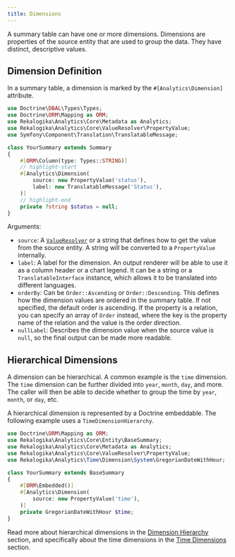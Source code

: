 ```yaml
---
title: Dimensions
---
```


A summary table can have one or more dimensions. Dimensions are properties of
the source entity that are used to group the data. They have distinct,
descriptive values.


## Dimension Definition

In a summary table, a dimension is marked by the `#[Analytics\Dimension]`
attribute.

```php
use Doctrine\DBAL\Types\Types;
use Doctrine\ORM\Mapping as ORM;
use Rekalogika\Analytics\Core\Metadata as Analytics;
use Rekalogika\Analytics\Core\ValueResolver\PropertyValue;
use Symfony\Component\Translation\TranslatableMessage;

class YourSummary extends Summary
{
    #[ORM\Column(type: Types::STRING)]
    // highlight-start
    #[Analytics\Dimension(
        source: new PropertyValue('status'),
        label: new TranslatableMessage('Status'),
    )]
    // highlight-end
    private ?string $status = null;
}
```

Arguments:

* `source`: A [`ValueResolver`](../value-resolver) or a string that defines how
  to get the value from the source entity. A string will be converted to a
  `PropertyValue` internally.
* `label`: A label for the dimension. An output renderer will be able to use it
  as a column header or a chart legend. It can be a string or a
  `TranslatableInterface` instance, which allows it to be translated into
  different languages.
* `orderBy`: Can be `Order::Ascending` or `Order::Descending`. This
  defines how the dimension values are ordered in the summary table. If not
  specified, the default order is ascending. If the property is a relation, you
  can specify an array of `Order` instead, where the key is the property
  name of the relation and the value is the order direction.
* `nullLabel`: Describes the dimension value when the source value is `null`, so
  the final output can be made more readable.
  
## Hierarchical Dimensions

A dimension can be hierarchical. A common example is the `time` dimension. The
`time` dimension can be further divided into `year`, `month`, `day`, and more.
The caller will then be able to decide whether to group the time by `year`,
`month`, or `day`, etc.

A hierarchical dimension is represented by a Doctrine embeddable. The following
example uses a `TimeDimensionHierarchy`.

```php
use Doctrine\ORM\Mapping as ORM;
use Rekalogika\Analytics\Core\Entity\BaseSummary;
use Rekalogika\Analytics\Core\Metadata as Analytics;
use Rekalogika\Analytics\Core\ValueResolver\PropertyValue;
use Rekalogika\Analytics\Time\Dimension\System\GregorianDateWithHour;

class YourSummary extends BaseSummary
{
    #[ORM\Embedded()]
    #[Analytics\Dimension(
        source: new PropertyValue('time'),
    )]
    private GregorianDateWithHour $time;
}
```

Read more about hierarchical dimensions in the [Dimension
Hierarchy](../dimension-hierarchy) section, and specifically about the time
dimensions in the [Time Dimensions](../time-dimension) section.
